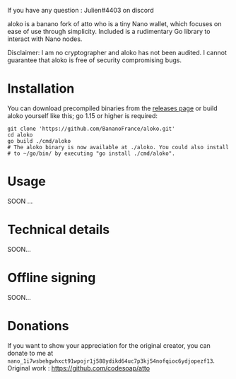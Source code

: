 If you have any question : Julien#4403 on discord

aloko is a banano fork of atto who is a tiny Nano wallet, which focuses on ease of use through
simplicity. Included is a rudimentary Go library to interact with Nano
nodes.

Disclaimer: I am no cryptographer and aloko has not been audited. I
cannot guarantee that aloko is free of security compromising bugs.

# Installation
You can download precompiled binaries from the [releases
page](https://github.com/BananoFrance/aloko/releases) or build aloko yourself
like this; go 1.15 or higher is required:

```shell
git clone 'https://github.com/BananoFrance/aloko.git'
cd aloko
go build ./cmd/aloko
# The aloko binary is now available at ./aloko. You could also install
# to ~/go/bin/ by executing "go install ./cmd/aloko".
```
# Usage
SOON ...

# Technical details
SOON...

# Offline signing
SOON...

# Donations
If you want to show your appreciation for the original creator, you can donate to me at
`nano_1i7wsbehgwhxct91wpojr1j588ydikd64uc7p3kj54nofqioc6ydjopezf13`.
Original work : https://github.com/codesoap/atto
